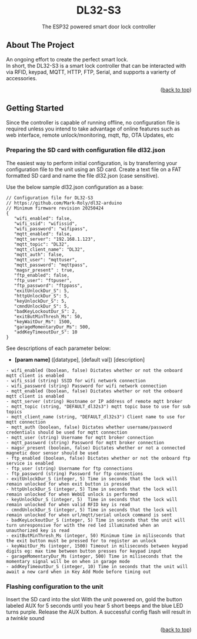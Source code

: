 <a id="readme-top"></a>
  <h1 align="center">DL32-S3</h1>
  <p align="center">
    The ESP32 powered smart door lock controller
    <br />
  </p>

<!-- ABOUT THE PROJECT -->
## About The Project
An ongoing effort to create the perfect smart lock.<br/>
In short, the DL32-S3 is a smart lock controller that can be interacted with via RFID, keypad, MQTT, HTTP, FTP, Serial, and supports a varierty of accessories.
<p align="right">(<a href="#readme-top">back to top</a>)</p>

<!-- GETTING STARTED -->
## Getting Started

Since the controller is capable of running offline, no configuration file is required unless you intend to take advantage of online features such as web interface, remote unlock/monitoring, mqtt, ftp, OTA Updates, etc

### Preparing the SD card with configuration file dl32.json
The easiest way to perform initial configuration, is by transferring your configuration file to the unit using an SD card. Create a text file on a FAT formatted SD card and name the file dl32.json (case sensitive).

Use the below sample dl32.json configuration as a base:
 ```   
// Configuration file for DL32-S3
// https://github.com/Mark-Roly/dl32-arduino
// Minimum firmware revision 20250424
{
    "wifi_enabled": false,
    "wifi_ssid": "wifissid",
    "wifi_password": "wifipass",
    "mqtt_enabled": false,
    "mqtt_server": "192.168.1.123",
    "mqtt_topic": "DL32",
    "mqtt_client_name": "DL32",
    "mqtt_auth": false,
    "mqtt_user": "mqttuser",
    "mqtt_password": "mqttpass",
    "magsr_present" : true,
    "ftp_enabled": false,
    "ftp_user": "ftpuser",
    "ftp_password": "ftppass",
    "exitUnlockDur_S": 5,
    "httpUnlockDur_S": 5,
    "keyUnlockDur_S": 5,
    "cmndUnlockDur_S": 5,
    "badKeyLockoutDur_S": 2,
    "exitButMinThresh_Ms": 50,
    "keyWaitDur_Ms": 1500,
    "garageMomentaryDur_Ms": 500,
    "addKeyTimeoutDur_S": 10
}
```

See descriptions of each parameter below:

- **[param name]** ([datatype], [default val]) [description]
```
- wifi_enabled (boolean, false) Dictates whether or not the onboard mqtt client is enabled 
- wifi_ssid (string) SSID for wifi network connection
- wifi_password (string) Password for wifi network connection
- mqtt_enabled (boolean, false) Dictates whether or not the onboard mqtt client is enabled 
- mqtt_server (string) Hostname or IP address of remote mqtt broker
- mqtt_topic (string, "DEFAULT_dl32s3") mqtt topic base to use for sub topics
- mqtt_client_name (string, "DEFAULT_dl32s3") Client name to use for mqtt connection
- mqtt_auth (boolean, false) Dictates whether username/password credentials should be used for mqtt connection
- mqtt_user (string) Username for mqtt broker connection
- mqtt_password (string) Password for mqtt broker connection
- magsr_present (boolean, false) Dictates whether or not a connected magnetic door sensor should be used 
- ftp_enabled (boolean, false) Dictates whether or not the onboard ftp service is enabled 
- ftp_user (string) Username for ftp connections
- ftp_password (string) Password for ftp connections
- exitUnlockDur_S (integer, 5) Time in seconds that the lock will remain unlocked for when exit button is pressed
- httpUnlockDur_S (integer, 5) Time in seconds that the lock will remain unlocked for when WebUI unlock is performed
- keyUnlockDur_S (integer, 5)  Time in seconds that the lock will remain unlocked for when valid RFID key is read
- cmndUnlockDur_S (integer, 5) Time in seconds that the lock will remain unlocked for when url/mqtt/serial unlock command is sent
- badKeyLockoutDur_S (integer, 5) Time in seconds that the unit will turn unresponsive for with the red led illuminated when an unauthorized key is read
- exitButMinThresh_Ms (integer, 50) Minimum time in miliseconds that the exit button must be pressed for to register an unlock
- keyWaitDur_Ms (integer, 1500) Timeout in miliseconds between keypad digits eg: max time between button presses for keypad input
- garageMomentaryDur_Ms (integer, 500) Time in miliseconds that the momentary signal will be on when in garage mode
- addKeyTimeoutDur_S (integer, 10) Time in seconds that the unit will await a new card when in Key Add Mode before timing out
```

### Flashing configuration to the unit
Insert the SD card into the slot
With the unit powered on, gold the button labeled AUX for 5 seconds until you hear 5 short beeps and the blue LED turns purple.
Release the AUX button.
A successful config flash will result in a *twinkle* sound
<p align="right">(<a href="#readme-top">back to top</a>)</p>

